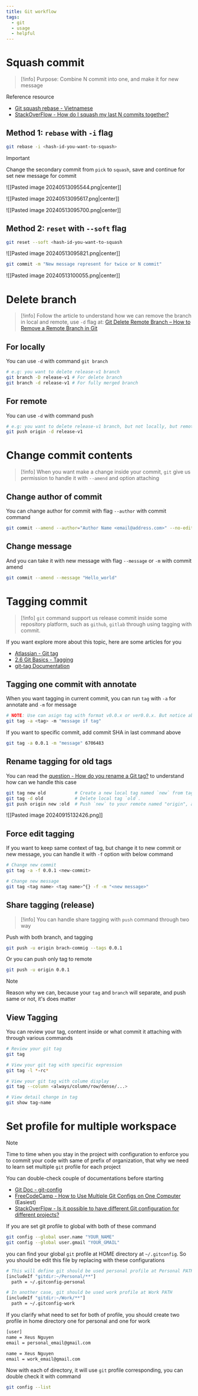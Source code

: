 ```yaml
---
title: Git workflow
tags:
  - git
  - usage
  - helpful
---
```

# Squash commit

>[!info]
>Purpose: Combine N commit into one, and make it for new message

Reference resource

- [Git squash rebase - Vietnamese](https://manhpt.com/2019/06/15/git-workflow-lam-the-nao-de-squash-commit-tai-local/)
- [StackOverFlow - How do I squash my last N commits together?](https://stackoverflow.com/questions/5189560/how-do-i-squash-my-last-n-commits-together)

## Method 1: `rebase` with `-i` flag

```bash
git rebase -i <hash-id-you-want-to-squash>
```

>[!important]
>Change the secondary commit from `pick` to `squash`, save and continue for set new message for commit

![[Pasted image 20240513095544.png|center]]

![[Pasted image 20240513095617.png|center]]

![[Pasted image 20240513095700.png|center]]

## Method 2: `reset` with `--soft` flag

```bash
git reset --soft <hash-id-you-want-to-squash
```

![[Pasted image 20240513095821.png|center]]

```bash
git commit -m "New message represent for twice or N commit"
```

![[Pasted image 20240513100055.png|center]]

# Delete branch

>[!info]
>Follow the article to understand how we can remove the branch in local and remote, use `-d` flag at: [Git Delete Remote Branch – How to Remove a Remote Branch in Git](https://www.freecodecamp.org/news/git-delete-remote-branch/)

## For locally

You can use `-d` with command `git branch`

```bash
# e.g: you want to delete release-v1 branch
git branch -D release-v1 # For delete branch
git branch -d release-v1 # For fully merged branch
```

## For remote

You can use `-d` with command push

```bash
# e.g: you want to delete release-v1 branch, but not locally, but remotely
git push origin -d release-v1
```

# Change commit contents

>[!info]
>When you want make a change inside your commit, `git` give us permission to handle it with `--amend` and option attaching

## Change author of commit

You can change author for commit with flag `--author` with commit command

```bash
git commit --amend --author="Author Name <email@address.com>" --no-edit
```

## Change message

And you can take it with new message with flag `--message` or `-m` with commit amend

```bash
git commit --amend --message "Hello_world"
```

# Tagging commit

>[!info]
>`git` command support us release commit inside some repository platform, such as `github`, `gitlab` through using tagging with commit.

If you want explore more about this topic, here are some articles for you 

- [Atlassian - Git tag](https://www.atlassian.com/git/tutorials/inspecting-a-repository/git-tag)
- [2.6 Git Basics - Tagging](https://git-scm.com/book/en/v2/Git-Basics-Tagging)
- [git-tag Documentation](https://git-scm.com/docs/git-tag)

## Tagging one commit with annotate

When you want tagging in current commit, you can run `tag` with `-a` for annotate and `-m` for message

```bash
# NOTE: Use can asign tag with format v0.0.x or ver0.0.x. But notice about platform for compatible tagging
git tag -a <tag> -m "message if tag"
```

If you want to specific commit, add commit SHA in last command above

```bash
git tag -a 0.0.1 -m "message" 6706483
```

## Rename tagging for old tags

You can read the [question - How do you rename a Git tag?](https://stackoverflow.com/questions/1028649/how-do-you-rename-a-git-tag) to understand how can we handle this case

```bash
git tag new old           # Create a new local tag named `new` from tag `old`.
git tag -d old            # Delete local tag `old`.
git push origin new :old  # Push `new` to your remote named "origin", and delete tag `old` on origin (by pushing an empty tag name to it).
```

![[Pasted image 20240915132426.png]]

## Force edit tagging

If you want to keep same context of tag, but change it to new commit or new message, you can handle it with `-f` option with below command

```bash
# Change new commit
git tag -a -f 0.0.1 <new-commit>

# Change new message
git tag <tag name> <tag name>^{} -f -m "<new message>"
```

## Share tagging (release)

>[!info]
>You can handle share tagging with `push` command through two way

Push with both branch, and tagging

```bash
git push -u origin brach-commig --tags 0.0.1
```

Or you can push only tag to remote

```bash
git push -u origin 0.0.1
```

>[!note]
>Reason why we can, because your `tag` and `branch` will separate, and push same or not, it's does matter

## View Tagging

You can review your tag, content inside or what commit it attaching with through various commands

```bash
# Review your git tag
git tag

# View your git tag with specific expression
git tag -l *-rc*

# View your git tag with colume display
git tag --column <always/column/row/dense/...>

# View detail change in tag
git show tag-name
```

# Set profile for multiple workspace

>[!note]
>Time to time when you stay in the project with configuration to enforce you to commit your code with same of prefix of organization, that why we need to learn set multiple `git` profile for each project

You can double-check couple of documentations before starting

- [Git Doc - git-config](https://git-scm.com/docs/git-config)
- [FreeCodeCamp - How to Use Multiple Git Configs on One Computer](https://www.freecodecamp.org/news/how-to-handle-multiple-git-configurations-in-one-machine/) (Easiest)
- [StackOverFlow - Is it possible to have different Git configuration for different projects?](https://stackoverflow.com/questions/8801729/is-it-possible-to-have-different-git-configuration-for-different-projects)

If you are set git profile to global with both of these command

```bash
git config --global user.name "YOUR_NAME"
git config --global user.gmail "YOUR_GMAIL"
```

you can find your global `git` profile at HOME directory at `~/.gitconfig`. So you should be edit this file by replacing with these configurations

```bash title="~/.gitconfig"
# This will define git should be used personal profile at Personal PATH
[includeIf "gitdir:~/Personal/**"]
  path = ~/.gitconfig-personal

# In another case, git should be used work profile at Work PATH
[includeIf "gitdir:~/Work/**"]
  path = ~/.gitconfig-work
```

If you clarify what need to set for both of profile, you should create two profile in home directory one for personal and one for work

```bash title="~/.gitconfig-personal"
[user]
name = Xeus Nguyen
email = personal_email@gmail.com
```

```bash title="~/.gitconfig-work"
name = Xeus Nguyen
email = work_email@gmail.com
```

Now with each of directory, it will use `git` profile corresponding, you can double check it with command

```bash
git config --list
```